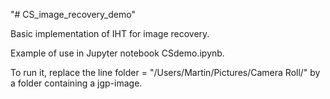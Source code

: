 "# CS_image_recovery_demo" 

Basic implementation of IHT for image recovery. 

Example of use in Jupyter notebook CSdemo.ipynb. 

To run it, replace the line 
folder = "/Users/Martin/Pictures/Camera Roll/"
by a folder containing a jgp-image. 